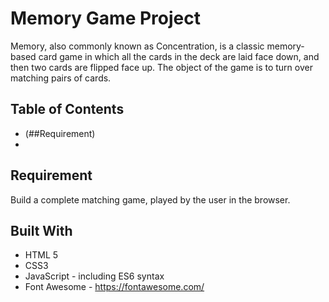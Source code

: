 # Memory Game Project
Memory, also commonly known as Concentration, is a classic memory-based card game in which all the cards in the deck are laid face down, and then two cards are flipped face up. The object of the game is to turn over matching pairs of cards. 

## Table of Contents

* (##Requirement)
* [](#Built-With)

## Requirement

Build a complete matching game, played by the user in the browser.

## Built With

* HTML 5
* CSS3
* JavaScript - including ES6 syntax
* Font Awesome - https://fontawesome.com/


